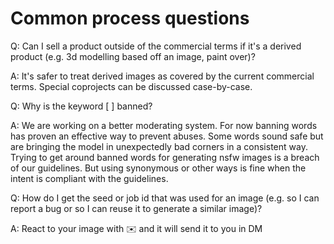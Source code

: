 # Common process questions

Q: Can I sell a product outside of the commercial terms if it's a derived product (e.g. 3d modelling based off an image, paint over)?

A: It's safer to treat derived images as covered by the current commercial terms. Special coprojects can be discussed case-by-case.

Q: Why is the keyword \[ ] banned?

A: We are working on a better moderating system. For now banning words has proven an effective way to prevent abuses. Some words sound safe but are bringing the model in unexpectedly bad corners in a consistent way. Trying to get around banned words for generating nsfw images is a breach of our guidelines. But using synonymous or other ways is fine when the intent is compliant with the guidelines.

Q: How do I get the seed or job id that was used for an image (e.g. so I can report a bug or so I can reuse it to generate a similar image)?

A: React to your image with :envelope: and it will send it to you in DM
